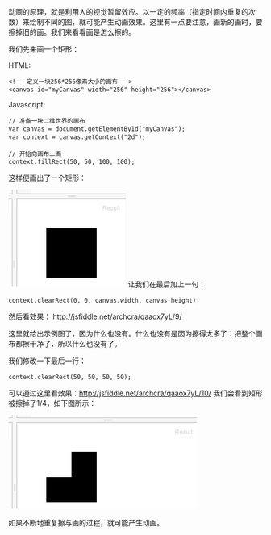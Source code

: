 动画的原理，就是利用人的视觉暂留效应。以一定的频率（指定时间内重复的次数）来绘制不同的图，就可能产生动画效果。这里有一点要注意，画新的画时，要擦掉旧的画。我们来看看画是怎么擦的。


我们先来画一个矩形：

HTML:
```
<!-- 定义一块256*256像素大小的画布 -->
<canvas id="myCanvas" width="256" height="256"></canvas>
```

Javascript:
```
// 准备一块二维世界的画布
var canvas = document.getElementById("myCanvas");
var context = canvas.getContext("2d");

// 开始向画布上画
context.fillRect(50, 50, 100, 100);
```

这样便画出了一个矩形：

![](Selection_003.png)
让我们在最后加上一句： 
```
context.clearRect(0, 0, canvas.width, canvas.height);
```
然后看效果：
http://jsfiddle.net/archcra/qaaox7yL/9/

这里就给出示例图了，因为什么也没有。什么也没有是因为擦得太多了：把整个画布都擦干净了，所以什么也没有了。

我们修改一下最后一行：
```
context.clearRect(50, 50, 50, 50);
```
可以通过这里看效果：http://jsfiddle.net/archcra/qaaox7yL/10/
我们会看到矩形被擦掉了1/4，如下图所示：

![](Selection_004.png)


如果不断地重复擦与画的过程，就可能产生动画。



